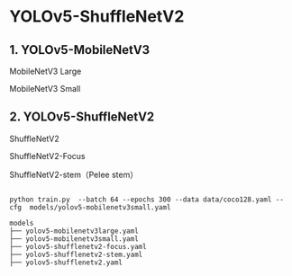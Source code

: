 # YOLOv5-ShuffleNetV2


## 1. YOLOv5-MobileNetV3

MobileNetV3 Large 

MobileNetV3 Small

## 2. YOLOv5-ShuffleNetV2

ShuffleNetV2

ShuffleNetV2-Focus

ShuffleNetV2-stem（Pelee stem）


```

python train.py  --batch 64 --epochs 300 --data data/coco128.yaml --cfg  models/yolov5-mobilenetv3small.yaml 
```
```
models
├── yolov5-mobilenetv3large.yaml
├── yolov5-mobilenetv3small.yaml
├── yolov5-shufflenetv2-focus.yaml
├── yolov5-shufflenetv2-stem.yaml
├── yolov5-shufflenetv2.yaml
```
